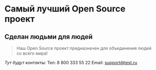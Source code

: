 # Самый лучший Open Source проект

## Сделан людьми для людей

> Наш Open Source проект предназначен для объединения людей со всего мира!

_Тут будут контакты:_
Тел: 8 800 333 55 22
Email: [support@test.ru](support@test.ru)

